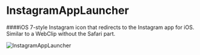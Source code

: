 InstagramAppLauncher
====================

####iOS 7-style Instagram icon that redirects to the Instagram app for iOS. Similar to a WebClip without the Safari part.



![InstagramAppLauncher](InstagramAppLauncher/screenshot.png)
